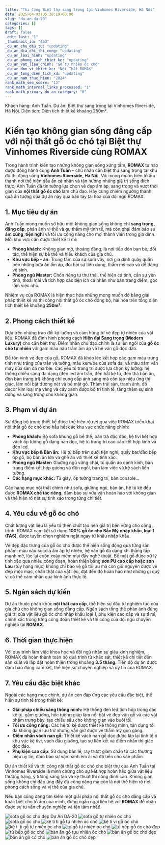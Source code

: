 ```yaml
---
title: "Thi Công Biệt thự sang trọng tại Vinhomes Riverside, Hà Nội"
date: 2025-04-03T05:30:19+00:00
slug: "du-an-da-20"
categories: []
tags: []
draft: false
_edit_last: "1"
_thumbnail_id: "463"
_du_an_chu_dau_tu: "updating"
_du_an_dia_chi_thi_cong: "updating"
_du_an_loai_hinh: "updating"
_du_an_phong_cach_thiet_ke: "updating"
_du_an_vat_lieu_chinh: "Gỗ tự nhiên óc chó"
_du_an_don_vi_thiet_ke: "Nội Thất ROMAX"
_du_an_tong_dien_tich_xd: "updating"
_du_an_nam_thuc_hien: "2024"
rank_math_seo_score: "12"
rank_math_internal_links_processed: "1"
rank_math_primary_du_an_category: "0"
---
```

Khách hàng: Anh Tuấn.
Dự án: Biệt thự sang trọng tại Vinhomes Riverside, Hà Nội.
Diện tích: Diện tích thiết kế khoảng 250m².

# Kiến tạo không gian sống đẳng cấp với nội thất gỗ óc chó tại Biệt thự Vinhomes Riverside cùng ROMAX

Trong hành trình kiến tạo những không gian sống xứng tầm, **ROMAX** tự hào được đồng hành cùng **Anh Tuấn** – chủ nhân căn biệt thự sang trọng tại khu đô thị đáng sống **Vinhomes Riverside, Hà Nội**. Với mong muốn biến tổ ấm thành nơi thể hiện dấu ấn cá nhân và tận hưởng những giá trị sống đích thực, Anh Tuấn đã tin tưởng lựa chọn vẻ đẹp ấm áp, sang trọng và vượt thời gian của **nội thất gỗ óc chó** làm chủ đạo. Hãy cùng chiêm ngưỡng thành quả ấn tượng của dự án này qua bàn tay tài hoa của đội ngũ ROMAX.

## 1. Mục tiêu dự án

Anh Tuấn mong muốn sở hữu một không gian sống không chỉ **sang trọng, đẳng cấp**, phản ánh vị thế và gu thẩm mỹ tinh tế, mà còn phải đảm bảo sự **ấm cúng, tiện nghi** và tối ưu công năng cho mọi thành viên trong gia đình. Mỗi khu vực cần được thiết kế tỉ mỉ:

* **Phòng khách:** Không gian mở, thoáng đãng, là nơi tiếp đón bạn bè, đối tác, thể hiện sự bề thế và hiếu khách của gia chủ.
* **Khu vực bếp – ăn:** Trung tâm của sự sum vầy, nơi gia đình quây quần bên những bữa ăn ấm áp, đòi hỏi sự tiện dụng, thẩm mỹ cao và dễ dàng vệ sinh.
* **Phòng ngủ Master:** Chốn riêng tư thư thái, thể hiện cá tính, cần sự yên tĩnh, thoải mái và tích hợp các tiện ích cá nhân như bàn trang điểm, góc làm việc nhỏ.

Nhiệm vụ của ROMAX là hiện thực hóa những mong muốn đó bằng giải pháp thiết kế và thi công nội thất gỗ óc chó đồng bộ, hài hòa trên tổng diện tích thiết kế khoảng **250m²**.

## 2. Phong cách thiết kế

Dựa trên những trao đổi kỹ lưỡng và cảm hứng từ vẻ đẹp tự nhiên của vật liệu, ROMAX đã định hình phong cách **Hiện đại Sang trọng (Modern Luxury)** cho căn biệt thự. Điểm nhấn chủ đạo chính là sự lên ngôi của **gỗ óc chó tự nhiên** với gam màu nâu trầm ấm áp và hệ vân gỗ độc đáo.

Để tôn vinh vẻ đẹp của gỗ, ROMAX đã khéo léo kết hợp các gam màu trung tính như trắng của trần và tường, màu kem/be của sofa da, và màu xám vân mây của sàn đá marble. Các yếu tố trang trí được lựa chọn kỹ lưỡng: hệ thống chiếu sáng đa dạng (đèn led âm trần, đèn hắt kệ tủ, đèn thả bàn ăn, đèn bàn trang trí) không chỉ cung cấp ánh sáng mà còn tạo hiệu ứng thị giác, làm nổi bật đường nét và bề mặt gỗ. Thảm trải sàn, tranh ảnh, đồ decor kim loại mạ vàng và cây xanh được bố trí tinh tế, tăng thêm sự sinh động và sang trọng cho không gian.

## 3. Phạm vi dự án

Sự đồng bộ trong thiết kế được thể hiện rõ nét qua việc ROMAX triển khai nội thất gỗ óc chó cho hầu hết các khu vực chức năng chính:

* **Phòng khách:** Bộ sofa khung gỗ bề thế, bàn trà độc đáo, kệ tivi kết hợp vách ốp tường gỗ dạng nan dọc, hệ tủ trang trí cao cấp kết hợp kính và đèn led.
* **Khu vực bếp & Bàn ăn:** Hệ tủ bếp trên dưới tiện nghi, quầy bar/đảo bếp ốp gỗ, bộ bàn ăn lớn và ghế ăn với thiết kế tinh xảo.
* **Phòng ngủ Master:** Giường ngủ vững chãi, tủ quần áo cánh kính, bàn trang điểm kết hợp gương và đôn ngồi, bàn làm việc và kệ sách liền tường.
* **Các hạng mục khác:** Tủ giày, ốp tường trang trí, bàn console...

Các hạng mục nội thất chính như sofa, giường ngủ, bàn ăn, hệ tủ kệ đều được **ROMAX chế tác riêng**, đảm bảo sự vừa vặn hoàn hảo với không gian và thể hiện rõ nét sự tinh xảo trong từng chi tiết.

## 4. Yêu cầu về gỗ óc chó

Chất lượng vật liệu là yếu tố then chốt tạo nên giá trị bền vững cho công trình. ROMAX cam kết sử dụng **100% gỗ óc chó Bắc Mỹ nhập khẩu, loại 1 (FAS)**, được tuyển chọn nghiêm ngặt ngay từ khâu nhập khẩu.

Vẻ đẹp đặc trưng của gỗ óc chó được thể hiện sống động qua từng sản phẩm: màu nâu socola ấm áp tự nhiên, hệ vân gỗ đa dạng khi thẳng tắp mạnh mẽ, lúc lại cuộn xoáy mềm mại đầy nghệ thuật. Bề mặt gỗ được xử lý tinh xảo qua nhiều công đoạn, hoàn thiện bằng **sơn PU cao cấp hoặc sơn Lau** (tùy hạng mục) không chỉ bảo vệ gỗ tối ưu mà còn giữ nguyên được vẻ đẹp mộc mạc, chân thật của vật liệu, đạt đến độ hoàn hảo như những gì quý vị có thể cảm nhận qua hình ảnh thực tế.

## 5. Ngân sách dự kiến

Dự án thuộc phân khúc **nội thất cao cấp**, thể hiện sự đầu tư nghiêm túc của gia chủ cho không gian sống đẳng cấp. Ngân sách tổng thể phản ánh đúng giá trị của vật liệu gỗ óc chó nhập khẩu loại 1, phụ kiện cao cấp và sự tỉ mỉ, chính xác trong từng công đoạn thiết kế và thi công của đội ngũ chuyên nghiệp tại **ROMAX**.

## 6. Thời gian thực hiện

Với quy trình làm việc khoa học và đội ngũ nhân sự giàu kinh nghiệm, ROMAX đã hoàn thành toàn bộ quá trình từ khảo sát, thiết kế chi tiết đến sản xuất và lắp đặt hoàn thiện trong khoảng **3.5 tháng**. Tiến độ dự án được đảm bảo đúng cam kết, thể hiện sự chuyên nghiệp và uy tín của ROMAX.

## 7. Yêu cầu đặc biệt khác

Ngoài các hạng mục chính, dự án còn đáp ứng các yêu cầu đặc biệt, thể hiện sự tinh tế trong thiết kế:

* **Giải pháp chiếu sáng thông minh:** Hệ thống đèn led tích hợp trong các kệ tủ, gầm giường, hốc tường giúp làm nổi bật vẻ đẹp vân gỗ và các vật phẩm trưng bày, tạo chiều sâu cho không gian vào buổi tối.
* **Tối ưu công năng:** Các hệ tủ kệ được thiết kế thông minh, tận dụng tối đa không gian lưu trữ nhưng vẫn giữ được vẻ thẩm mỹ gọn gàng.
* **Điểm nhấn vách nan gỗ:** Thiết kế vách nan gỗ dọc được lặp lại tinh tế ở khu vực kệ tivi, vách đầu giường, tạo sự liên kết và điểm nhấn thị giác độc đáo.
* **Phụ kiện cao cấp:** Sử dụng bản lề, ray trượt giảm chấn từ các thương hiệu uy tín, đảm bảo sự vận hành êm ái và độ bền cho sản phẩm.

Dự án thiết kế và thi công nội thất gỗ óc chó cho biệt thự của Anh Tuấn tại Vinhomes Riverside là minh chứng cho sự kết hợp hoàn hảo giữa vật liệu thượng hạng, ý tưởng sáng tạo và kỹ thuật thi công đỉnh cao. Không gian sống không chỉ đáp ứng đầy đủ công năng mà còn là nơi thể hiện rõ nét phong cách sống và vị thế của gia chủ.

Nếu bạn cũng đang tìm kiếm một giải pháp nội thất gỗ óc chó đẳng cấp và khác biệt cho tổ ấm của mình, đừng ngần ngại liên hệ với **ROMAX** để nhận được sự tư vấn chuyên nghiệp và tận tâm nhất!

![sofa gỗ óc chó đẹp](https://romax.vn/wp-content/uploads/2025/03/sofa-go-oc-cho-sf20-3-1280x860.webp)
Dự Án DA-20
![sofa gỗ tự nhiên óc chó](https://romax.vn/wp-content/uploads/2025/03/sofa-go-oc-cho-sf20-2-1280x808.webp)
![sofa gỗ óc chó](https://romax.vn/wp-content/uploads/2025/03/sofa-go-oc-cho-sf20-1-1280x854.webp)
![kệ ti ti gỗ tự nhiên óc chó](https://romax.vn/wp-content/uploads/2025/03/ke-ti-vi-go-oc-cho-ktv20-3-1280x793.webp)
![kệ ti vi gỗ óc chó](https://romax.vn/wp-content/uploads/2025/03/ke-ti-vi-go-oc-cho-ktv20-2-1280x796.webp)
![kệ ti ti gỗ tự nhiên óc chó](https://romax.vn/wp-content/uploads/2025/03/ke-ti-vi-go-oc-cho-ktv20-1-1280x930.webp)
![tủ gỗ tự nhiên óc chó](https://romax.vn/wp-content/uploads/2025/03/tu-bep-go-oc-cho-tb20-3-1280x854.webp)
![tủ bếp gỗ óc chó đẹp](https://romax.vn/wp-content/uploads/2025/03/tu-bep-go-oc-cho-tb20-2-1280x854.webp)
![tủ bếp gỗ óc chó](https://romax.vn/wp-content/uploads/2025/03/tu-bep-go-oc-cho-tb20-1-1280x866.webp)
![bàn ăn gỗ tựu nhiên óc chó](https://romax.vn/wp-content/uploads/2025/03/ban-an-go-oc-cho-ba20-4-1280x696.webp)
![bàn ăn gỗ óc chó đẹp](https://romax.vn/wp-content/uploads/2025/03/ban-an-go-oc-cho-ba20-3-1280x1514.webp)
![bàn ăn gỗ có chó](https://romax.vn/wp-content/uploads/2025/03/ban-an-go-oc-cho-ba20-2-1280x854.webp)
![bàn ăn gỗ óc chó đẹp](https://romax.vn/wp-content/uploads/2025/03/ban-an-go-oc-cho-ba20-1-1280x866.webp)